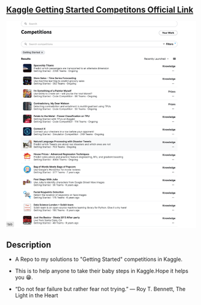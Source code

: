## [Kaggle Getting Started Competitons Official Link](https://www.kaggle.com/competitions?hostSegmentIdFilter=5)
![ss](https://github.com/AdiNarendra98/Kaggle-Getting-Started/blob/main/ss.png)

## Description

- A Repo to my solutions to "Getting Started" competitions in Kaggle.

- This is to help anyone to take their baby steps in Kaggle.Hope it helps you 😁.

- “Do not fear failure but rather fear not trying.” ― Roy T. Bennett, The Light in the Heart
